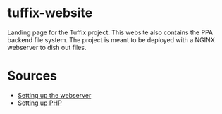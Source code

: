 # tuffix-website

Landing page for the Tuffix project.
This website also contains the PPA backend file system.
The project is meant to be deployed with a NGINX webserver to dish out files.

# Sources

- [Setting up the webserver](https://www.youtube.com/watch?v=OWAqilIVNgE&t=914s)
- [Setting up PHP](https://devanswers.co/install-php-nginx-ubuntu-20-04/)
